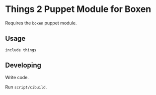 # Things 2 Puppet Module for Boxen

Requires the `boxen` puppet module.

## Usage

```puppet
include things
```

## Developing

Write code.

Run `script/cibuild`.
